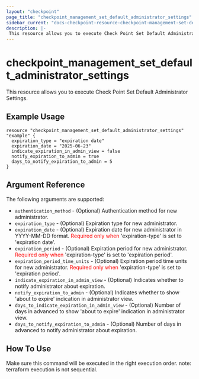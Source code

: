 ```yaml
---
layout: "checkpoint"
page_title: "checkpoint_management_set_default_administrator_settings"
sidebar_current: "docs-checkpoint-resource-checkpoint-management-set-default-administrator-settings"
description: |-
 This resource allows you to execute Check Point Set Default Administrator Settings.
---
```


# checkpoint_management_set_default_administrator_settings

This resource allows you to execute Check Point Set Default Administrator Settings.

## Example Usage


```hcl
resource "checkpoint_management_set_default_administrator_settings" "example" {
  expiration_type = "expiration date"
  expiration_date = "2025-06-23"
  indicate_expiration_in_admin_view = false
  notify_expiration_to_admin = true
  days_to_notify_expiration_to_admin = 5
}
```

## Argument Reference

The following arguments are supported:

* `authentication_method` - (Optional) Authentication method for new administrator. 
* `expiration_type` - (Optional) Expiration type for new administrator. 
* `expiration_date` - (Optional) Expiration date for new administrator in YYYY-MM-DD format. <font color="red">Required only when</font> 'expiration-type' is set to 'expiration date'. 
* `expiration_period` - (Optional) Expiration period for new administrator. <font color="red">Required only when</font> 'expiration-type' is set to 'expiration period'. 
* `expiration_period_time_units` - (Optional) Expiration period time units for new administrator. <font color="red">Required only when</font> 'expiration-type' is set to 'expiration period'. 
* `indicate_expiration_in_admin_view` - (Optional) Indicates whether to notify administrator about expiration. 
* `notify_expiration_to_admin` - (Optional) Indicates whether to show 'about to expire' indication in administrator view. 
* `days_to_indicate_expiration_in_admin_view` - (Optional) Number of days in advanced to show 'about to expire' indication in administrator view. 
* `days_to_notify_expiration_to_admin` - (Optional) Number of days in advanced to notify administrator about expiration. 


## How To Use
Make sure this command will be executed in the right execution order. 
note: terraform execution is not sequential.  

